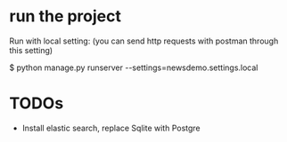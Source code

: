 # run the project

Run with local setting:
(you can send http requests with postman through this setting)

$ python manage.py runserver --settings=newsdemo.settings.local

# TODOs

* Install elastic search, replace Sqlite with Postgre